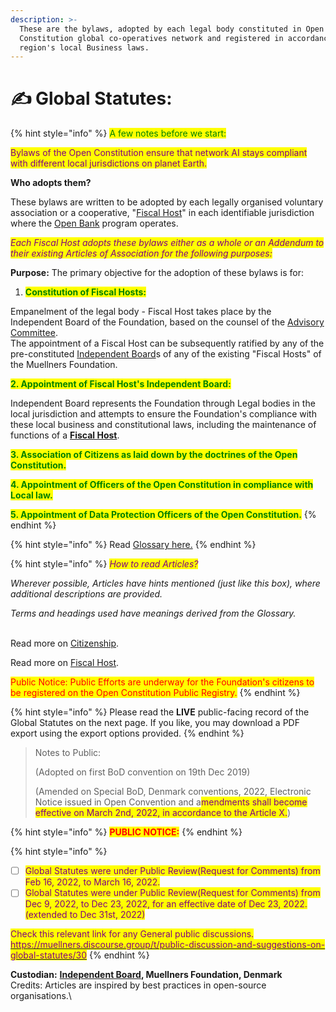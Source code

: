 ```yaml
---
description: >-
  These are the bylaws, adopted by each legal body constituted in Open
  Constitution global co-operatives network and registered in accordance with a
  region's local Business laws.
---
```


# ✍ Global Statutes:

{% hint style="info" %}
<mark style="color:green;">A few notes before we start:</mark>

<mark style="color:purple;">Bylaws of the Open Constitution ensure that network AI stays compliant with different local jurisdictions on planet Earth.</mark>

**Who adopts them?**

These bylaws are written to be adopted by each legally organised voluntary association or a cooperative, "[Fiscal Host](./#global-offices)" in each identifiable jurisdiction where the [Open Bank](https://open-bank.org) program operates.&#x20;

_<mark style="color:purple;">Each Fiscal Host adopts these bylaws either as a whole or an Addendum to their existing Articles of Association for the following purposes:</mark>_&#x20;

**Purpose:** The primary objective for the adoption of these bylaws is for:

1. <mark style="color:green;">**Constitution of Fiscal Hosts:**</mark>&#x20;

Empanelment of the legal body - Fiscal Host takes place by the Independent Board of the Foundation, based on the counsel of the [Advisory Committee](../../foundation/advisory-council.md).  \
The appointment of a Fiscal Host can be subsequently ratified by any of the pre-constituted [Independent Board](../../charters/independent-board.md)s of any of the existing "Fiscal Hosts" of the Muellners Foundation.

<mark style="color:green;">**2. Appointment of Fiscal Host's Independent Board:**</mark>

Independent Board represents the Foundation through Legal bodies in the local jurisdiction and attempts to ensure the Foundation's compliance with these local business and constitutional laws, including the maintenance of functions of a [**Fiscal Host**](broken-reference).

<mark style="color:green;">**3. Association of Citizens as laid down by the doctrines of the Open Constitution.**</mark>

<mark style="color:green;">**4. Appointment of Officers of the Open Constitution in compliance with Local law.**</mark>

<mark style="color:green;">**5. Appointment of Data Protection Officers of the Open Constitution.**</mark>
{% endhint %}

{% hint style="info" %}
Read [Glossary here.](../../glossary.md)
{% endhint %}

{% hint style="info" %}
_<mark style="color:purple;">How to read Articles?</mark>_

_Wherever possible, Articles have hints mentioned (just like this box), where additional descriptions are provided._&#x20;

_Terms and headings used have meanings derived from the Glossary._

\
Read more on [Citizenship](../../foundation/citizenship/).&#x20;

Read more on [Fiscal Host](../../fiscal-hosts/fiscal-hosts.md).

<mark style="color:red;">Public Notice: Public Efforts are underway for the Foundation's citizens to be registered on the Open Constitution Public Registry.</mark>
{% endhint %}

{% hint style="info" %}
Please read the **LIVE** public-facing record of the Global Statutes on the next page. If you like, you may download a PDF export using the export options provided.
{% endhint %}

> Notes to Public:
>
> (Adopted on first BoD convention on 19th Dec 2019)
>
> (Amended on Special BoD, Denmark conventions, 2022, Electronic Notice issued in Open Convention and a<mark style="color:purple;">mendments shall become effective on March 2nd, 2022, in accordance to the Article X.</mark>)

{% hint style="info" %}
<mark style="color:red;">**PUBLIC NOTICE:**</mark>&#x20;
{% endhint %}



{% hint style="info" %}
* [ ] <mark style="color:purple;">Global Statutes were under Public Review(Request for Comments) from Feb 16, 2022, to March 16, 2022.</mark>&#x20;
* [ ] <mark style="color:purple;">Global Statutes were under Public Review(Request for Comments) from Dec 9, 2022, to Dec 23, 2022, for an effective date of Dec 23, 2022. (extended to Dec 31st, 2022)</mark>&#x20;

<mark style="color:purple;">Check this relevant link for any General public discussions.</mark>\
[<mark style="color:purple;">https://muellners.discourse.group/t/public-discussion-and-suggestions-on-global-statutes/30</mark>](https://muellners.discourse.group/t/public-discussion-and-suggestions-on-global-statutes/30)
{% endhint %}

**Custodian:** [**Independent Board**](../../charters/independent-board.md)**, Muellners Foundation, Denmark**\
Credits: Articles are inspired by best practices in open-source organisations.\
